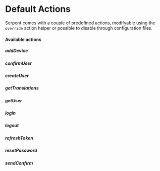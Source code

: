 # Default Actions

Serpent comes with a couple of predefined actions, modifyable using the ```override``` action helper or possible to disable through configuration files.

#### Available actions

##### addDevice

##### confirmUser

##### createUser

##### getTranslations

##### getUser

##### login

##### logout

##### refreshToken

##### resetPassword

##### sendConfirm
